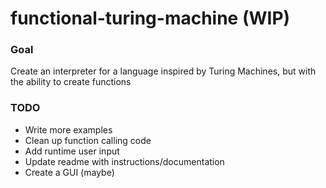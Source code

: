 # functional-turing-machine (WIP)

### Goal
Create an interpreter for a language inspired by Turing Machines, but with the ability to create functions

### TODO
- Write more examples
- Clean up function calling code
- Add runtime user input
- Update readme with instructions/documentation
- Create a GUI (maybe)
